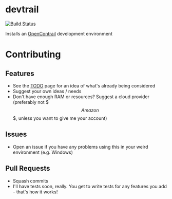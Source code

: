 # devtrail  

[![Build Status](https://secure.travis-ci.org/routelastresort/cookbook-devtrail.png)](http://travis-ci.org/routelastresort/cookbook-devtrail)

Installs an [OpenContrail](http://opencontrail.org) development environment

# Contributing

## Features

* See the [TODO](docs/TODO.md) page for an idea of what's already being considered
* Suggest your own ideas / needs
* Don't have enough RAM or resources?  Suggest a cloud provider (preferably not $$$ Amazon $$$, unless you want to give me your account)

## Issues

* Open an issue if you have any problems using this in your weird environment (e.g. Windows)

## Pull Requests

* Squash commits
* I'll have tests soon, really.  You get to write tests for any features you add - that's how it works!

